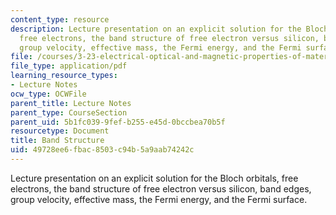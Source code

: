 ```yaml
---
content_type: resource
description: Lecture presentation on an explicit solution for the Bloch orbitals,
  free electrons, the band structure of free electron versus silicon, band edges,
  group velocity, effective mass, the Fermi energy, and the Fermi surface.
file: /courses/3-23-electrical-optical-and-magnetic-properties-of-materials-fall-2007/49728ee6fbac8503c94b5a9aab74242c_lec9.pdf
file_type: application/pdf
learning_resource_types:
- Lecture Notes
ocw_type: OCWFile
parent_title: Lecture Notes
parent_type: CourseSection
parent_uid: 5b1fc039-9fef-b255-e45d-0bccbea70b5f
resourcetype: Document
title: Band Structure
uid: 49728ee6-fbac-8503-c94b-5a9aab74242c
---
```

Lecture presentation on an explicit solution for the Bloch orbitals, free electrons, the band structure of free electron versus silicon, band edges, group velocity, effective mass, the Fermi energy, and the Fermi surface.